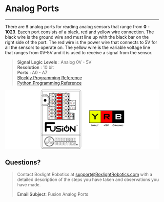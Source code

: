 # **Analog Ports**
-----
There are 8 analog ports for reading analog sensors that range from **0** - **1023**. Eacch port consists of a black, red and yellow wire connection. The black wire is the ground wire and must line up with the black bar on the right side of the port. The red wire is the power wire that connects to 5V for all the sensors to operate on. The yellow wire is the variable voltage line that ranges from 0V-5V and it is used to receive a signal from the sensor.
   
>**Signal Logic Levels** : Analog 0V - 5V  
>**Resolution** : 10 bit  
>**Ports** : A0 - A7  
>[Blockly Programming Reference](Blk_Analog_Digital.md#analog-read)   
>[Python Programming Reference](Py_Driver.md#analogread-port)

![](img/Fusion_Controller/Analog.png)

## **Questions?**
>Contact Boxlight Robotics at [support@BoxlightRobotics.com](mailto:support@BoxlightRobotics.com) with a detailed description of the steps you have taken and observations you have made.
>
>**Email Subject**: Fusion Analog Ports